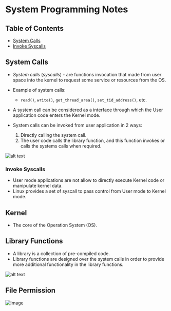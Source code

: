 # System Programming Notes

## Table of Contents

- [System Calls](#system-calls)
- [Invoke Syscalls](#invoke-syscalls)

## System Calls
- *System calls* (*syscalls*) - are functions invocation that made from user space into the kernel to request some service or resources from the OS.

- Example of system calls:
    - ```read()```, ```write()```, ```get_thread_area()```, ```set_tid_address()```, etc.

- A system call can be considered as a interface through which the User application code enters the Kernel mode.

- System calls can be invoked from user application in 2 ways:
    1. Directly calling the system call.
    2. The user code calls the library function, and this function invokes or calls the systems calls when required.

![alt text](res/system_call_workflow.png)

### Invoke Syscalls
- User mode applications are not allow to directly execute Kernel code or manipulate kernel data.
- Linux provides a set of syscall to pass control from User mode to Kernel mode.

## Kernel
- The core of the Operation System (OS).

## Library Functions
- A library is a collection of pre-compiled code.
- Library functions are designed over the system calls in order to provide more additional functionality in the library functions.

![alt text](res/library_function_interface.png)

## File Permission
![image](https://github.com/user-attachments/assets/80b0562d-0d10-42b6-942e-3bf740727c37)
